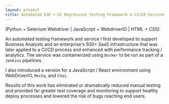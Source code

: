 ```yaml
---
layout: project
title: Automated E2E + UI Regression Testing Framework & CI/CD Service
---
```


<span class="post-date"> (Python + Selenium Webdriver | JavaScript + WebdriverIO | HTML + CSS) </span>

<div class="message"> 

<p> An automated testing framework and service I first developed to support Business Analysts and an enterprise's 500+ SaaS infrastructure that was later applied to a CI/CD process and enhanced with performance tracking / analytics. The service was containerized using <code>Docker</code> to be run as part of a <code>Jenkins</code> pipelines.</p>

<p> I also introduced a version for a JavaScript / React environment using WebDriverIO, <code>Mocha</code>, and <code>Chai</code>. </p>  

<p> Results of this work has eliminated or dramatically reduced manual testing and provided far greater test coverage and monitoring to support healthy deploy processes and lowered the risk of bugs reaching end users. </p>  

</div>




